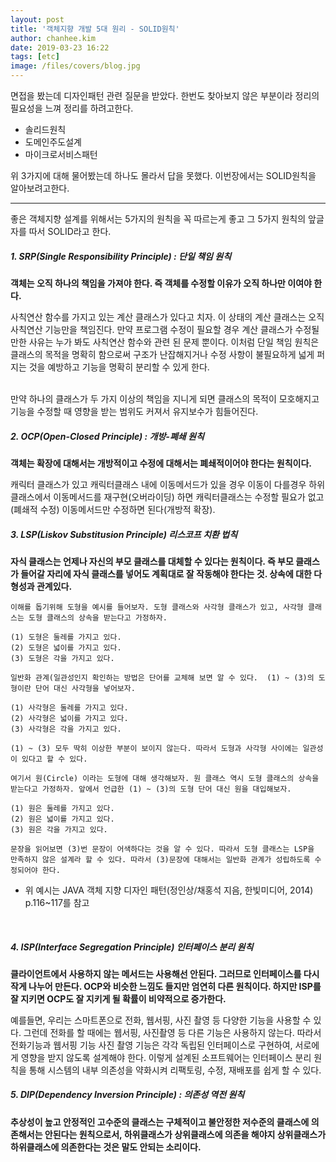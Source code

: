 ```yaml
---
layout: post
title: '객체지향 개발 5대 원리 - SOLID원칙'
author: chanhee.kim
date: 2019-03-23 16:22
tags: [etc]
image: /files/covers/blog.jpg
---
```


면접을 봤는데 디자인패턴 관련 질문을 받았다. 한번도 찾아보지 않은 부분이라 정리의 필요성을 느껴 정리를 하려고한다.

* 솔리드원칙
* 도메인주도설계
* 마이크로서비스패턴

위 3가지에 대해 물어봤는데 하나도 몰라서 답을 못했다. 이번장에서는 SOLID원칙을 알아보려고한다.

---

좋은 객체지향 설계를 위해서는 5가지의 원칙을 꼭 따르는게 좋고 그 5가지 원칙의 앞글자를 따서 SOLID라고 한다.

##### 1. SRP(Single Responsibility Principle) : 단일 책임 원칙

<strong>객체는 오직 하나의 책임을 가져야 한다. 즉 객체를 수정할 이유가 오직 하나만 이여야 한다.</strong><br>

사칙연산 함수를 가지고 있는 계산 클래스가 있다고 치자. 이 상태의 계산 클래스는 오직 사칙연산 기능만을 책임진다. 만약 프로그램 수정이 필요할 경우 계산 클래스가 수정될만한 사유는 누가 봐도 사칙연산 함수와 관련 된 문제 뿐이다. 이처럼 단일 책임 원칙은 클래스의 목적을 명확히 함으로써 구조가 난잡해지거나 수정 사항이 불필요하게 넓게 퍼지는 것을 예방하고 기능을 명확히 분리할 수 있게 한다.<br><br>

만약 하나의 클래스가 두 가지 이상의 책임을 지니게 되면 클래스의 목적이 모호해지고 기능을 수정할 때 영향을 받는 범위도 커져서 유지보수가 힘들어진다.
<br>

##### 2. OCP(Open-Closed Principle) : 개방-폐쇄 원칙

<strong>객체는 확장에 대해서는 개방적이고 수정에 대해서는 폐쇄적이어야 한다는 원칙이다.</strong><br>

캐릭터 클래스가 있고 캐릭터클래스 내에 이동메서드가 있을 경우 이동이 다를경우 하위클래스에서 이동메서드를 재구현(오버라이딩) 하면 캐릭터클래스는 수정할 필요가 없고(폐쇄적 수정) 이동메서드만 수정하면 된다(개방적 확장).
<br>
##### 3.  LSP(Liskov Substitusion Principle) 리스코프 치환 법칙

<strong>자식 클래스는 언제나 자신의 부모 클래스를 대체할 수 있다는 원칙이다. 즉 부모 클래스가 들어갈 자리에 자식 클래스를 넣어도 계획대로 잘 작동해야 한다는 것. 상속에 대한 다형성과 관계있다.</strong><br>

```
이해를 돕기위해 도형을 예시를 들어보자. 도형 클래스와 사각형 클래스가 있고, 사각형 클래스는 도형 클래스의 상속을 받는다고 가정하자.

(1) 도형은 둘레를 가지고 있다.
(2) 도형은 넓이를 가지고 있다.
(3) 도형은 각을 가지고 있다.

일반화 관계(일관성인지 확인하는 방법은 단어를 교체해 보면 알 수 있다.  (1) ~ (3)의 도형이란 단어 대신 사각형을 넣어보자.

(1) 사각형은 둘레를 가지고 있다.
(2) 사각형은 넓이를 가지고 있다.
(3) 사각형은 각을 가지고 있다.

(1) ~ (3) 모두 딱히 이상한 부분이 보이지 않는다. 따라서 도형과 사각형 사이에는 일관성이 있다고 할 수 있다.

여기서 원(Circle) 이라는 도형에 대해 생각해보자. 원 클래스 역시 도형 클래스의 상속을 받는다고 가정하자. 앞에서 언급한 (1) ~ (3)의 도형 단어 대신 원을 대입해보자.

(1) 원은 둘레를 가지고 있다.
(2) 원은 넓이를 가지고 있다.
(3) 원은 각을 가지고 있다.

문장을 읽어보면 (3)번 문장이 어색하다는 것을 알 수 있다. 따라서 도형 클래스는 LSP을 만족하지 않은 설계라 할 수 있다. 따라서 (3)문장에 대해서는 일반화 관계가 성립하도록 수정되어야 한다.

```
* 위 예시는 JAVA 객체 지향 디자인 패턴(정인상/채홍석 지음, 한빛미디어, 2014) p.116~117를 참고
<br>

##### 4. ISP(Interface Segregation Principle) 인터페이스 분리 원칙

<strong>클라이언트에서 사용하지 않는 메서드는 사용해선 안된다. 그러므로 인터페이스를 다시 작게 나누어 만든다. OCP와 비슷한 느낌도 들지만 엄연히 다른 원칙이다. 하지만 ISP를 잘 지키면 OCP도 잘 지키게 될 확률이 비약적으로 증가한다.</strong><br>

예를들면, 우리는 스마트폰으로 전화, 웹서핑, 사진 촬영 등 다양한 기능을 사용할 수 있다. 그런데 전화를 할 때에는 웹서핑, 사진촬영 등 다른 기능은 사용하지 않는다. 따라서 전화기능과 웹서핑 기능 사진 촬영 기능은 각각 독립된 인터페이스로 구현하여, 서로에게 영향을 받지 않도록 설계해야 한다. 이렇게 설계된 소프트웨어는 인터페이스 분리 원칙을 통해 시스템의 내부 의존성을 약화시켜 리팩토링, 수정, 재배포를 쉽게 할 수 있다.<br>

##### 5. DIP(Dependency Inversion Principle) : 의존성 역전 원칙
<strong>추상성이 높고 안정적인 고수준의 클래스는 구체적이고 불안정한 저수준의 클래스에 의존해서는 안된다는 원칙으로서, 하위클래스가 상위클래스에 의존을 해야지 상위클래스가 하위클래스에 의존한다는 것은 말도 안되는 소리이다.</strong><br>
